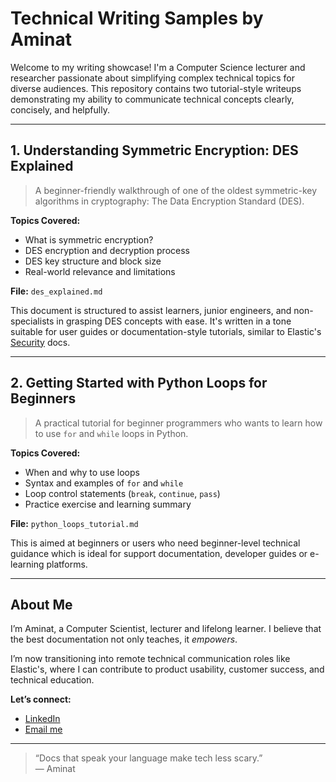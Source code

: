 # Technical Writing Samples by Aminat

Welcome to my writing showcase! I'm a Computer Science lecturer and researcher passionate about simplifying complex technical topics for diverse audiences. This repository contains two tutorial-style writeups demonstrating my ability to communicate technical concepts clearly, concisely, and helpfully.

---

## 1. Understanding Symmetric Encryption: DES Explained

> A beginner-friendly walkthrough of one of the oldest symmetric-key algorithms in cryptography: The Data Encryption Standard (DES).

**Topics Covered:**
- What is symmetric encryption?
- DES encryption and decryption process
- DES key structure and block size
- Real-world relevance and limitations

**File:** `des_explained.md`

This document is structured to assist learners, junior engineers, and non-specialists in grasping DES concepts with ease. It's written in a tone suitable for user guides or documentation-style tutorials, similar to Elastic's [Security](https://www.elastic.co/security) docs.

---

## 2. Getting Started with Python Loops for Beginners

> A practical tutorial for beginner programmers who wants to learn how to use `for` and `while` loops in Python.

**Topics Covered:**
- When and why to use loops
- Syntax and examples of `for` and `while`
- Loop control statements (`break`, `continue`, `pass`)
- Practice exercise and learning summary

**File:** `python_loops_tutorial.md`

This is aimed at beginners or users who need beginner-level technical guidance which is ideal for support documentation, developer guides or e-learning platforms.

---

## About Me

I’m Aminat, a Computer Scientist, lecturer and lifelong learner. I believe that the best documentation not only teaches, it *empowers*.

I’m now transitioning into remote technical communication roles like Elastic's, where I can contribute to product usability, customer success, and technical education.

**Let’s connect:**
- [LinkedIn](https://www.linkedin.com/in/aminat-adebayo-88197815a/)
- [Email me](mailto:yakubaminat52@gmail.com)

---

> “Docs that speak your language make tech less scary.”  
> — Aminat
